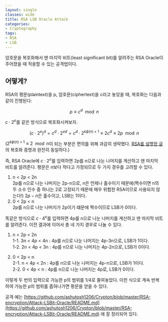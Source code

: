 ```yaml
---
layout: single
classes: wide
title: RSA LSB Oracle Attack
categories:
- Cryptography
tags:
- RSA
- LSB
---
```


암호문을 복호화해서 맨 마지막 비트(least significant bit)를 알려주는 RSA Oracle이 주어졌을 때 적용할 수 있는 공격법이다.

## 어떻게?

RSA의 평문(plaintext)을 p, 암호문(ciphertext)을 c라고 놓았을 때, 복호화는 다음과 같이 진행된다:


$$
p \equiv c^d \mod n
$$


$c\cdot 2^e$를 같은 방식으로 복호화시켜보자.


$$
(c \cdot 2^e)^d = c^d \cdot 2^{ed} = c^d \cdot 2^{k\phi(n)+1} \equiv 2 c^d \equiv 2p \mod n
$$


($2^{k\phi(n)+1} \equiv 2 \mod n$이 되는 부분은 편의를 위해 과감히 생략했다. [RSA를 설명한 글](https://3-24.github.io/cryptography/RSA/)의 복호화 증명과 완전히 동일하다.)

즉, RSA Oracle에 $c \cdot 2^e$를 입력하면 2p를 n으로 나눈 나머지를 계산하고 맨 마지막 비트를 알려준다. 평문은 $n$보다 작다고 가정되므로 두 가지 경우를 고려할 수 있다.

1. n < 2p < 2n<br>
2p를 n으로 나눈 나머지는 2p-n으로, n은 언제나 홀수이기 때문에(짝수이면 n의 두 소수 인수 중 하나는 2로 고정되기 때문에 매우 위험한 RSA이므로 사용되지 않는다!) $2p-n$은 홀수이고, LSB는 1이다.
2. 0 < 2p < n<br>
2p를 n으로 나눈 나머지가 2p이기 떄문에 짝수이므로 LSB가 0이다.



똑같은 방식으로 $c \cdot 4^e$를 입력하면 4p를 n으로 나눈 나머지를 계산하고 맨 마지막 비트를 알려준다. 이전 결과에 이어서 총 네 가지 경우로 나눌 수 있다.

1. n < 2p < 2n<br>
1-1. 3n < 4p < 4n : 4p를 n으로 나눈 나머지는 4p-3n으로, LSB가 1이다.<br>
1-2. 2n < 4p < 3n : 4p를 n으로 나눈 나머지는 4p-2n으로, LSB가 0이다.
   
2. 0 < 2p < n<br>
2-1. n < 4p < 2n : 4p를 n으로 나눈 나머지는 4p-n으로, LSB가 1이다.<br>
2-2. 0 < 4p < n : 4p를 n으로 나눈 나머지는 4p로, LSB가 0이다.

이렇게 두 번의 입력으로 가능한 p의 범위를 1/4로 줄여놓았다. 이런 식으로 계속 반복하여 가능한 p의 범위를 좁혀나가면 평문을 얻을 수 있다.



공격 예는 [https://github.com/ashutosh1206/Crypton/blob/master/RSA-encryption/Attack-LSBit-Oracle/README.md](https://github.com/ashutosh1206/Crypton/blob/master/RSA-encryption/Attack-LSBit-Oracle/README.md) 에 잘 정리되어 있다.